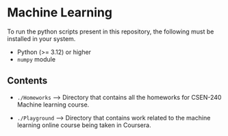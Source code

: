 # Machine Learning

To run the python scripts present in this repository, the following must be installed in your system.

- Python (>= 3.12) or higher
- `numpy` module

## Contents

- `./Homeworks` --> Directory that contains all the homeworks for CSEN-240 Machine learning course.

- `./Playground` --> Directory that contains work related to the machine learning online course being taken in Coursera.